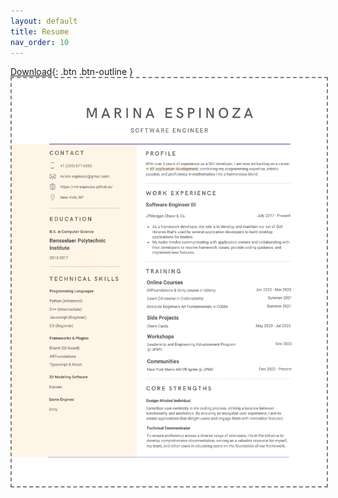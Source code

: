 ```yaml
---
layout: default
title: Resume
nav_order: 10
---
```


[Download]([https://just-the-docs.com](https://github.com/mk-espinoza/mk-espinoza.github.io/blob/main/assets/common/resume_2023Sept.pdf)){: .btn .btn-outline }
<img src="assets/common/resume_2023Sept.png" style="border: 2px dashed gray;" />

